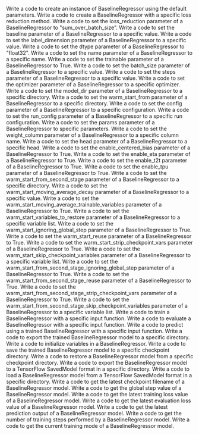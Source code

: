 Write a code to create an instance of BaselineRegressor using the default parameters.
Write a code to create a BaselineRegressor with a specific loss reduction method.
Write a code to set the loss_reduction parameter of a BaselineRegressor to "sum_over_batch_size".
Write a code to set the baseline parameter of a BaselineRegressor to a specific value.
Write a code to set the label_dimension parameter of a BaselineRegressor to a specific value.
Write a code to set the dtype parameter of a BaselineRegressor to "float32".
Write a code to set the name parameter of a BaselineRegressor to a specific name.
Write a code to set the trainable parameter of a BaselineRegressor to True.
Write a code to set the batch_size parameter of a BaselineRegressor to a specific value.
Write a code to set the steps parameter of a BaselineRegressor to a specific value.
Write a code to set the optimizer parameter of a BaselineRegressor to a specific optimizer.
Write a code to set the model_dir parameter of a BaselineRegressor to a specific directory.
Write a code to set the warm_start_from parameter of a BaselineRegressor to a specific directory.
Write a code to set the config parameter of a BaselineRegressor to a specific configuration.
Write a code to set the run_config parameter of a BaselineRegressor to a specific run configuration.
Write a code to set the params parameter of a BaselineRegressor to specific parameters.
Write a code to set the weight_column parameter of a BaselineRegressor to a specific column name.
Write a code to set the head parameter of a BaselineRegressor to a specific head.
Write a code to set the enable_centered_bias parameter of a BaselineRegressor to True.
Write a code to set the enable_eta parameter of a BaselineRegressor to True.
Write a code to set the enable_t2t parameter of a BaselineRegressor to True.
Write a code to set the enable_tpu parameter of a BaselineRegressor to True.
Write a code to set the warm_start_from_second_stage parameter of a BaselineRegressor to a specific directory.
Write a code to set the warm_start_moving_average_decay parameter of a BaselineRegressor to a specific value.
Write a code to set the warm_start_moving_average_trainable_variables parameter of a BaselineRegressor to True.
Write a code to set the warm_start_variables_to_restore parameter of a BaselineRegressor to a specific variable list.
Write a code to set the warm_start_ignoring_global_step parameter of a BaselineRegressor to True.
Write a code to set the warm_start_reuse parameter of a BaselineRegressor to True.
Write a code to set the warm_start_strip_checkpoint_vars parameter of a BaselineRegressor to True.
Write a code to set the warm_start_skip_checkpoint_variables parameter of a BaselineRegressor to a specific variable list.
Write a code to set the warm_start_from_second_stage_ignoring_global_step parameter of a BaselineRegressor to True.
Write a code to set the warm_start_from_second_stage_reuse parameter of a BaselineRegressor to True.
Write a code to set the warm_start_from_second_stage_strip_checkpoint_vars parameter of a BaselineRegressor to True.
Write a code to set the warm_start_from_second_stage_skip_checkpoint_variables parameter of a BaselineRegressor to a specific variable list.
Write a code to train a BaselineRegressor with a specific input function.
Write a code to evaluate a BaselineRegressor with a specific input function.
Write a code to predict using a trained BaselineRegressor with a specific input function.
Write a code to export the trained BaselineRegressor model to a specific directory.
Write a code to initialize variables in a BaselineRegressor.
Write a code to save the trained BaselineRegressor model to a specific checkpoint directory.
Write a code to restore a BaselineRegressor model from a specific checkpoint directory.
Write a code to export the BaselineRegressor model to a TensorFlow SavedModel format in a specific directory.
Write a code to load a BaselineRegressor model from a TensorFlow SavedModel format in a specific directory.
Write a code to get the latest checkpoint filename of a BaselineRegressor model.
Write a code to get the global step value of a BaselineRegressor model.
Write a code to get the latest training loss value of a BaselineRegressor model.
Write a code to get the latest evaluation loss value of a BaselineRegressor model.
Write a code to get the latest prediction output of a BaselineRegressor model.
Write a code to get the number of training steps performed by a BaselineRegressor model.
Write a code to get the current training mode of a BaselineRegressor model.